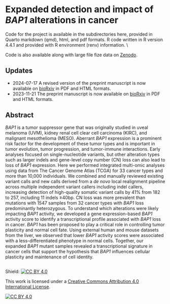 # Expanded detection and impact of *BAP1* alterations in cancer
Code for the project is available in the subdirectories here, provided in Quarto markdown (qmd), html, and pdf formats. R code written in R version 4.4.1 and provided with R environment (renv) information. \

Code is also available along with large file fize data on [Zenodo](https://zenodo.org/doi/10.5281/zenodo.10175692).

## Updates
* 2024-07-17 A revised version of the preprint manuscript is now available on [bioRxiv](https://www.biorxiv.org/content/10.1101/2023.11.21.568094v2) in PDF and HTML formats.
* 2023-11-21 The preprint manuscript is now available on [bioRxiv](https://www.biorxiv.org/content/10.1101/2023.11.21.568094v1) in PDF and HTML formats.

## Abstract
*BAP1* is a tumor suppressor gene that was originally studied in uveal melanoma (UVM), kidney renal cell clear cell carcinoma (KIRC), and malignant mesothelioma (MESO). Aberrant *BAP1* expression is a prominent risk factor for the development of these tumor types and is important in tumor evolution, tumor progression, and tumor-immune interactions. Early analyses focused on single-nucleotide variants, but other alteration types such as larger indels and gene-level copy number (CN) loss can also lead to loss of *BAP1* expression. Here we performed integrated multi-omic analyses using data from The Cancer Genome Atlas (TCGA) for 33 cancer types and more than 10,000 individuals. We combined and manually reviewed existing variant calls and new calls derived from a *de novo* local realignment pipeline across multiple independent variant callers including indel callers, increasing detection of high-quality somatic variant calls by 41% from 182 to 257, including 11 indels ≥40bp. CN loss was more prevalent than mutations with 1547 samples from 32 cancer types with *BAP1* loss predominantly heterozygous. To understand which alterations were likely impacting *BAP1* activity, we developed a gene expression-based *BAP1* activity score to identify a transcriptional profile associated with *BAP1* loss in cancer. *BAP1* has been proposed to play a critical role in controlling tumor plasticity and normal cell fate. Using external human and mouse datasets from the liver, we observed that lower *BAP1* activity scores were associated with a less-differentiated phenotype in normal cells. Together, our expanded *BAP1* mutant samples revealed a transcriptional signature in cancer cells that  support the hypothesis that *BAP1* influences cellular plasticity and maintenance of cell identity.

## 
Shield: [![CC BY 4.0][cc-by-shield]][cc-by]

This work is licensed under a
[Creative Commons Attribution 4.0 International License][cc-by].

[![CC BY 4.0][cc-by-image]][cc-by]

[cc-by]: http://creativecommons.org/licenses/by/4.0/
[cc-by-image]: https://i.creativecommons.org/l/by/4.0/88x31.png
[cc-by-shield]: https://img.shields.io/badge/License-CC%20BY%204.0-lightgrey.svg
